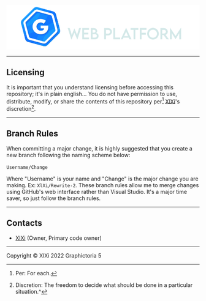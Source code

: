<p align="center">
    <img src="etc/readmecontent/WPLogoText.png?raw=true" alt="Graphictoria Logo With Web Platform Text" />
</p>

---

## Licensing
It is important that you understand licensing before accessing this repository; it's in plain english... You do not have permission to use, distribute, modify, or share the contents of this repository per[^1] [XlXi](mailto:XlXi@gtoria.net)'s discretion[^2].

[^1]: Per: For each.
[^2]: Discretion: The freedom to decide what should be done in a particular situation.^

---

## Branch Rules
When committing a major change, it is highly suggested that you create a new branch following the naming scheme below:

`Username/Change`

Where "Username" is your name and "Change" is the major change you are making. Ex: `XlXi/Rewrite-2`.
These branch rules allow me to merge changes using GitHub's web interface rather than Visual Studio. It's a major time saver, so just follow the branch rules.

---

## Contacts
- [XlXi](mailto:XlXi@gtoria.net) (Owner, Primary code owner)

---

Copyright © XlXi 2022
Graphictoria 5
